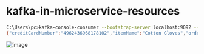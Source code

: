 # kafka-in-microservice-resources


```sh
C:\Users\pc>kafka-console-consumer --bootstrap-server localhost:9092 --topic t.commodity.order --from-beginning
{"creditCardNumber":"4962436968178102","itemName":"Cotton Gloves","orderDateTime":"2021-11-20 23:22:30","orderLocation":"Antarctica (the territory South of 60 deg S)","orderNumber":"0BTHCS9I","price":14,"quantity":567}
```

![image](https://user-images.githubusercontent.com/54174687/142736549-3731f2a1-bebb-43a1-b0bf-7e1e34e20257.png)
